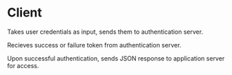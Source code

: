 # Client
Takes user credentials as input, sends them to authentication server.

Recieves success or failure token from authentication server.

Upon successful authentication, sends JSON response to application server for access.

